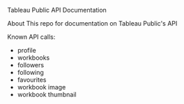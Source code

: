 Tableau Public API Documentation

About
This repo for documentation on Tableau Public's API 

Known API calls:
- profile
- workbooks
- followers
- following 
- favourites
- workbook image
- workbook thumbnail


